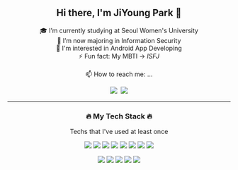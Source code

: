 <div align="center">

  ## Hi there, I'm JiYoung Park 🐰

🎓 I’m currently studying at Seoul Women's University<br>
🌱 I’m now majoring in Information Security<br>
🌈 I'm interested in Android App Developing<br>
⚡ Fun fact: My MBTI -> *ISFJ*<br><br>
📫 How to reach me: ...

<a href="https://www.instagram.com/jy_s21022/?hl=ko" target="_blank"><img src="https://img.shields.io/badge/jy_s21022-FFCCCC?style=flat-square&logo=Instagram&logoColor=Black"/></a>&nbsp;
  <a href="https://blog.naver.com/hulk0514/?hl=ko" target="_blank"><img src="https://img.shields.io/badge/hulk0514-B8F3B8?style=flat-square&logo=Naver&logoColor=white"/></a>

---
### 🔥 My Tech Stack 🔥
Techs that I've used at least once

<img src="https://img.shields.io/badge/-C-A8B9CC?style=flat-square&logo=c&logoColor=white"/></a>
<img src="https://img.shields.io/badge/-Pyton-3776AB?style=flat-square&logo=Python&logoColor=white"/></a>
<img src="https://img.shields.io/badge/-Android-success?style=flat-square&logo=Android&logoColor=white"/></a>
<img src="https://img.shields.io/badge/-Java-007396?style=flat-square&logo=Java&logoColor=white"/></a>
<img src="https://img.shields.io/badge/-Kotlin-0095D5?style=flat-square&logo=Kotlin&logoColor=white"/></a>
<img src="https://img.shields.io/badge/-JavaScript-F7DF1E?style=flat-square&logo=JavaScript&logoColor=white"/></a>
<img src="https://img.shields.io/badge/-HTML5-E34F26?style=flat-square&logo=CSS3&logoColor=white"/></a>
<img src="https://img.shields.io/badge/-CSS3-1572B6?style=flat-square&logo=HTML5&logoColor=white"/></a>


<img src="https://img.shields.io/badge/-SQLite-003B57?style=flat-square&logo=SQLite&logoColor=white"/></a>
<img src="https://img.shields.io/badge/-Firebase-yellow?style=flat-square&logo=Firebase&logoColor=white"/></a>
<img src="https://img.shields.io/badge/-AWS Amplify-FF9900?style=flat-square&logo=AWS Amplify&logoColor=white"/></a>
<img src="https://img.shields.io/badge/-Git-F05032?style=flat-square&logo=Git&logoColor=white"/></a>
<img src="https://img.shields.io/badge/-Notion-000000?style=flat-square&logo=Notion&logoColor=white"/></a>


</div>


<!--
**slpjenny/slpjenny** is a ✨ _special_ ✨ repository because its `README.md` (this file) appears on your GitHub profile.

Here are some ideas to get you started:

- 🔭 I’m currently working on ...
- 🌱 I’m currently learning ...
- 👯 I’m looking to collaborate on ...
- 🤔 I’m looking for help with ...
- 💬 Ask me about ...
- 📫 How to reach me: ...
- 😄 Pronouns: ...
- ⚡ Fun fact: ...
-->
